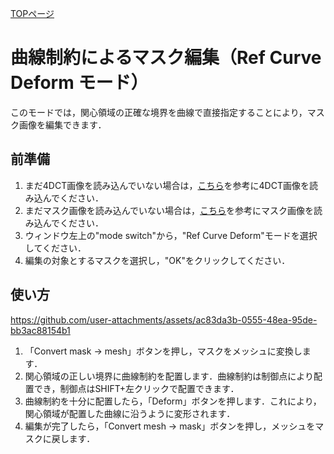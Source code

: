 [TOPページ](README.md)

# 曲線制約によるマスク編集（Ref Curve Deform モード）
このモードでは，関心領域の正確な境界を曲線で直接指定することにより，マスク画像を編集できます．

## 前準備

1. まだ4DCT画像を読み込んでいない場合は，[こちら](ModeVisNormal.md)を参考に4DCT画像を読み込んでください．
2. まだマスク画像を読み込んでいない場合は，[こちら](ModeVisMask.md)を参考にマスク画像を読み込んでください．
3. ウィンドウ左上の"mode switch"から，"Ref Curve Deform"モードを選択してください．
4. 編集の対象とするマスクを選択し，"OK"をクリックしてください．

## 使い方

<!-- ref_curve_deform_demo.mp4 -->
https://github.com/user-attachments/assets/ac83da3b-0555-48ea-95de-bb3ac88154b1

1. 「Convert mask -> mesh」ボタンを押し，マスクをメッシュに変換します．
2. 関心領域の正しい境界に曲線制約を配置します．曲線制約は制御点により配置でき，制御点はSHIFT+左クリックで配置できます．
3. 曲線制約を十分に配置したら，「Deform」ボタンを押します．これにより，関心領域が配置した曲線に沿うように変形されます．
4. 編集が完了したら，「Convert mesh -> mask」ボタンを押し，メッシュをマスクに戻します．

<!-- ## 曲線の操作
Coming Soon... -->
